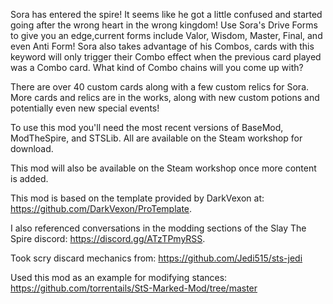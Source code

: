 Sora has entered the spire! It seems like he got a little confused and started going after the wrong heart in the 
wrong kingdom! Use Sora's Drive Forms to give you an edge,current forms include Valor, Wisdom, Master, Final, and even Anti Form! Sora also takes advantage of his Combos, 
cards with this keyword will only trigger their Combo effect when the previous card played was a Combo card. What kind of Combo 
chains will you come up with? 

There are over 40 custom cards along with a few custom relics for Sora.
More cards and relics are in the works, along with new custom potions and potentially even new special events!

To use this mod you'll need the most recent versions of BaseMod, ModTheSpire, and STSLib. All are available on the
Steam workshop for download.

This mod will also be available on the Steam workshop once more content is added.

This mod is based on the template provided by DarkVexon at: https://github.com/DarkVexon/ProTemplate.

I also referenced conversations in the modding sections of the Slay The Spire discord: https://discord.gg/ATzTPmyRSS.

Took scry discard mechanics from: https://github.com/Jedi515/sts-jedi

Used this mod as an example for modifying stances: https://github.com/torrentails/StS-Marked-Mod/tree/master